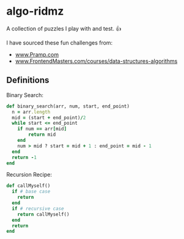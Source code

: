 # algo-ridmz

A collection of puzzles I play with and test. :+1:

I have sourced these fun challenges from:

 * www.Pramp.com
 * www.FrontendMasters.com/courses/data-structures-algorithms


## Definitions

Binary Search:

```ruby
def binary_search(arr, num, start, end_point)
  n = arr.length
  mid = (start + end_point)/2
  while start <= end_point
    if num == arr[mid]
    	return mid
    end
    num > mid ? start = mid + 1 : end_point = mid - 1
  end
  return -1
end
```

Recursion Recipe:
```ruby
def callMyself()
  if # base case
    return
  end
  if # recursive case
    return callMyself()
  end
  return
end
```
